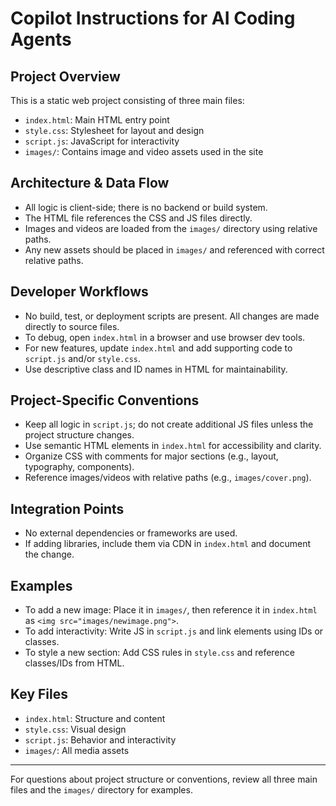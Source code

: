 # Copilot Instructions for AI Coding Agents

## Project Overview
This is a static web project consisting of three main files:
- `index.html`: Main HTML entry point
- `style.css`: Stylesheet for layout and design
- `script.js`: JavaScript for interactivity
- `images/`: Contains image and video assets used in the site

## Architecture & Data Flow
- All logic is client-side; there is no backend or build system.
- The HTML file references the CSS and JS files directly.
- Images and videos are loaded from the `images/` directory using relative paths.
- Any new assets should be placed in `images/` and referenced with correct relative paths.

## Developer Workflows
- No build, test, or deployment scripts are present. All changes are made directly to source files.
- To debug, open `index.html` in a browser and use browser dev tools.
- For new features, update `index.html` and add supporting code to `script.js` and/or `style.css`.
- Use descriptive class and ID names in HTML for maintainability.

## Project-Specific Conventions
- Keep all logic in `script.js`; do not create additional JS files unless the project structure changes.
- Use semantic HTML elements in `index.html` for accessibility and clarity.
- Organize CSS with comments for major sections (e.g., layout, typography, components).
- Reference images/videos with relative paths (e.g., `images/cover.png`).

## Integration Points
- No external dependencies or frameworks are used.
- If adding libraries, include them via CDN in `index.html` and document the change.

## Examples
- To add a new image: Place it in `images/`, then reference it in `index.html` as `<img src="images/newimage.png">`.
- To add interactivity: Write JS in `script.js` and link elements using IDs or classes.
- To style a new section: Add CSS rules in `style.css` and reference classes/IDs from HTML.

## Key Files
- `index.html`: Structure and content
- `style.css`: Visual design
- `script.js`: Behavior and interactivity
- `images/`: All media assets

---
For questions about project structure or conventions, review all three main files and the `images/` directory for examples.
